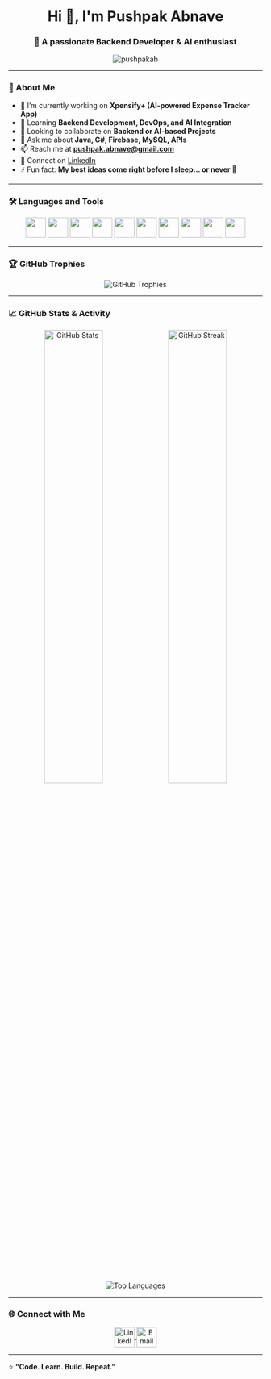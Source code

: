 <h1 align="center">Hi 👋, I'm Pushpak Abnave</h1>
<h3 align="center">🚀 A passionate Backend Developer & AI enthusiast</h3>

<p align="center">
  <img src="https://komarev.com/ghpvc/?username=pushpakab&label=Profile%20views&color=0e75b6&style=flat" alt="pushpakab" />
</p>

---

### 🧠 About Me  
- 🔭 I’m currently working on **Xpensify+ (AI-powered Expense Tracker App)**  
- 🌱 Learning **Backend Development, DevOps, and AI Integration**  
- 👯 Looking to collaborate on **Backend or AI-based Projects**  
- 💬 Ask me about **Java, C#, Firebase, MySQL, APIs**  
- 📫 Reach me at **pushpak.abnave@gmail.com**  
- 💼 Connect on [LinkedIn](https://www.linkedin.com/in/pushpak-abnave-144003395/)  
- ⚡ Fun fact: **My best ideas come right before I sleep… or never 💭**

---

### 🛠️ Languages and Tools  
<p align="center">
<img src="https://cdn.jsdelivr.net/gh/devicons/devicon/icons/java/java-original.svg" width="40" height="40"/>
<img src="https://cdn.jsdelivr.net/gh/devicons/devicon/icons/python/python-original.svg" width="40" height="40"/>
<img src="https://cdn.jsdelivr.net/gh/devicons/devicon/icons/csharp/csharp-original.svg" width="40" height="40"/>
<img src="https://cdn.jsdelivr.net/gh/devicons/devicon/icons/mysql/mysql-original.svg" width="40" height="40"/>
<img src="https://cdn.jsdelivr.net/gh/devicons/devicon/icons/firebase/firebase-plain.svg" width="40" height="40"/>
<img src="https://cdn.jsdelivr.net/gh/devicons/devicon/icons/spring/spring-original.svg" width="40" height="40"/>
<img src="https://cdn.jsdelivr.net/gh/devicons/devicon/icons/docker/docker-original.svg" width="40" height="40"/>
<img src="https://cdn.jsdelivr.net/gh/devicons/devicon/icons/github/github-original.svg" width="40" height="40"/>
<img src="https://cdn.jsdelivr.net/gh/devicons/devicon/icons/vscode/vscode-original.svg" width="40" height="40"/>
<img src="https://cdn.jsdelivr.net/gh/devicons/devicon/icons/intellij/intellij-original.svg" width="40" height="40"/>
</p>

---

### 🏆 GitHub Trophies  
<p align="center">
  <img src="https://github-profile-trophy.vercel.app/?username=pushpakab&theme=flat&no-frame=true&margin-w=15&title_color=ffffff&text_color=ffffff" alt="GitHub Trophies"/>
</p>

---

### 📈 GitHub Stats & Activity
<p align="center">
  <img width="48%" src="https://github-readme-stats.vercel.app/api?username=pushpakab&show_icons=true&theme=transparent&text_color=ffffff&title_color=ffffff&icon_color=ffffff" alt="GitHub Stats"/>
  <img width="48%" src="https://github-readme-streak-stats.herokuapp.com/?user=pushpakab&theme=transparent&ring=ffffff&fire=ffffff&currStreakLabel=ffffff&sideNums=ffffff&sideLabels=ffffff" alt="GitHub Streak"/>
</p>

<p align="center">
  <img src="https://github-readme-stats.vercel.app/api/top-langs/?username=pushpakab&layout=compact&theme=transparent&text_color=ffffff&title_color=ffffff" alt="Top Languages"/>
</p>


---

### 🌐 Connect with Me  
<p align="center">
<a href="https://www.linkedin.com/in/pushpakabnave" target="_blank">
<img align="center" src="https://cdn.jsdelivr.net/gh/devicons/devicon/icons/linkedin/linkedin-original.svg" alt="LinkedIn" height="40" width="40"/>
</a>
<a href="mailto:abnavepushpak@gmail.com" target="_blank">
<img align="center" src="https://cdn-icons-png.flaticon.com/512/281/281769.png" alt="Email" height="40" width="40"/>
</a>
</p>

---

⭐ **“Code. Learn. Build. Repeat.”**
